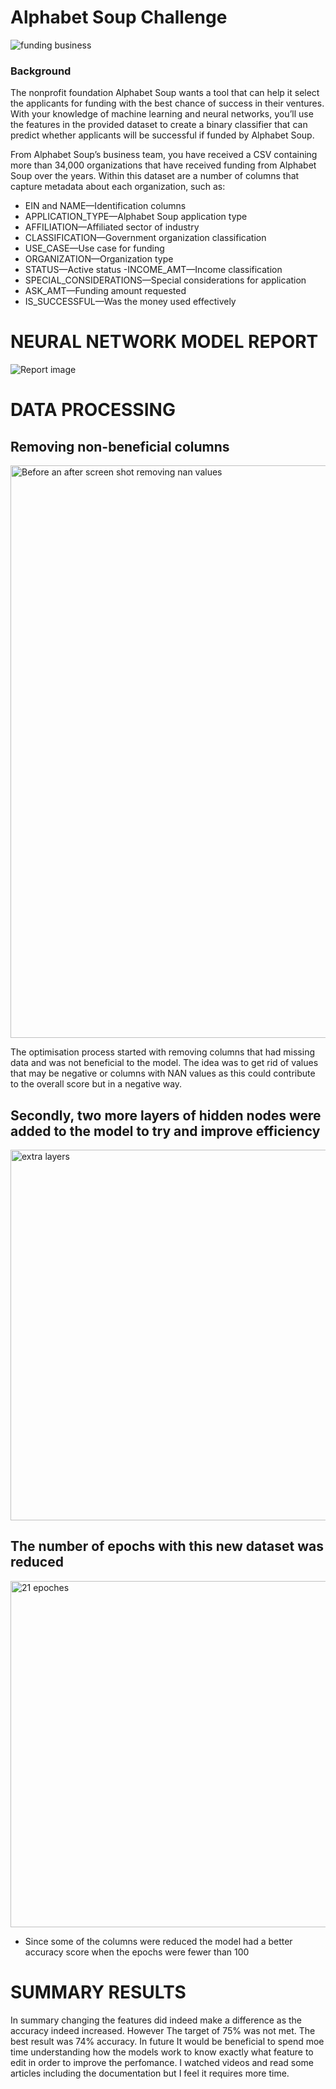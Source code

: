 # Alphabet Soup Challenge
![funding business](https://user-images.githubusercontent.com/112433621/227254359-c6f9885c-5996-48dd-8811-2bc2864ac1f4.jpg)
### Background
The nonprofit foundation Alphabet Soup wants a tool that can help it select the applicants for funding with the best chance of success in their ventures. With your knowledge of machine learning and neural networks, you’ll use the features in the provided dataset to create a binary classifier that can predict whether applicants will be successful if funded by Alphabet Soup.

From Alphabet Soup’s business team, you have received a CSV containing more than 34,000 organizations that have received funding from Alphabet Soup over the years. Within this dataset are a number of columns that capture metadata about each organization, such as:

- EIN and NAME—Identification columns
- APPLICATION_TYPE—Alphabet Soup application type
- AFFILIATION—Affiliated sector of industry
- CLASSIFICATION—Government organization classification
- USE_CASE—Use case for funding
- ORGANIZATION—Organization type
- STATUS—Active status
-INCOME_AMT—Income classification
- SPECIAL_CONSIDERATIONS—Special considerations for application
- ASK_AMT—Funding amount requested
- IS_SUCCESSFUL—Was the money used effectively
# NEURAL NETWORK MODEL REPORT
![Report image](https://user-images.githubusercontent.com/112433621/228268907-476beaf9-6df6-41c2-be80-2cc358646b26.jpg)
# DATA PROCESSING
## Removing non-beneficial columns
<img width="916" alt="Before an after screen shot removing nan values" src="https://user-images.githubusercontent.com/112433621/228286740-c316e99c-6897-4105-8dba-4d7ef87f7fc4.png">

The optimisation process started with removing columns that had missing data and was not beneficial to the model. The idea was to get rid of values that may be negative or columns with NAN values as this could contribute to the overall score but in a negative way.


## Secondly, two more layers of hidden nodes were added to the model to try and improve efficiency 
<img width="593" alt="extra layers" src="https://user-images.githubusercontent.com/112433621/228287504-de0fb845-68f9-4156-849a-7889afb55d51.png">


## The number of epochs with this new dataset was reduced
<img width="554" alt="21 epoches" src="https://user-images.githubusercontent.com/112433621/228288373-f9a5dae3-b146-4a60-9550-6e636b74b927.png">

- Since some of the columns were reduced the model had a better accuracy score when the epochs were fewer than 100
# SUMMARY RESULTS
In summary changing the features did indeed make a difference as the accuracy indeed increased. However The target of 75% was not met. The best result was 74% accuracy. In future It would be beneficial to spend moe time understanding how the models work to know exactly what feature to edit in order to improve the perfomance. I watched videos and read some articles including the documentation but I feel it requires more time.


